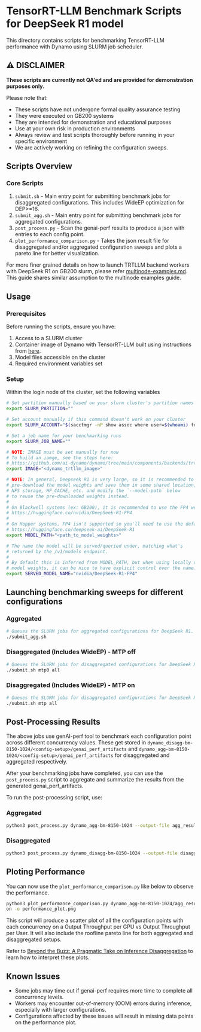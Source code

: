 <!--
SPDX-FileCopyrightText: Copyright (c) 2025 NVIDIA CORPORATION & AFFILIATES. All rights reserved.
SPDX-License-Identifier: Apache-2.0

Licensed under the Apache License, Version 2.0 (the "License");
you may not use this file except in compliance with the License.
You may obtain a copy of the License at

http://www.apache.org/licenses/LICENSE-2.0

Unless required by applicable law or agreed to in writing, software
distributed under the License is distributed on an "AS IS" BASIS,
WITHOUT WARRANTIES OR CONDITIONS OF ANY KIND, either express or implied.
See the License for the specific language governing permissions and
limitations under the License.
-->

# TensorRT-LLM Benchmark Scripts for DeepSeek R1 model

This directory contains scripts for benchmarking TensorRT-LLM performance with Dynamo using SLURM job scheduler.

## ⚠️ DISCLAIMER
**These scripts are currently not QA'ed and are provided for demonstration purposes only.**

Please note that:

- These scripts have not undergone formal quality assurance testing
- They were executed on GB200 systems
- They are intended for demonstration and educational purposes
- Use at your own risk in production environments
- Always review and test scripts thoroughly before running in your specific environment
- We are actively working on refining the configuration sweeps.

## Scripts Overview

### Core Scripts

1. `submit.sh` - Main entry point for submitting benchmark jobs for disaggregated configurations. This includes WideEP optimization for DEP>=16.
2. `submit_agg.sh` - Main entry point for submitting benchmark jobs for aggregated configurations.
3. `post_process.py` - Scan the genai-perf results to produce a json with entries to each config point.
4. `plot_performance_comparison.py` - Takes the json result file for disaggregated and/or aggregated configuration sweeps and plots a pareto line for better visualization.

For more finer grained details on how to launch TRTLLM backend workers with DeepSeek R1 on GB200 slurm, please refer [multinode-examples.md](../multinode/multinode-examples.md). This guide shares similar assumption to the multinode examples guide.

## Usage

### Prerequisites

Before running the scripts, ensure you have:
1. Access to a SLURM cluster
2. Container image of Dynamo with TensorRT-LLM built using instructions from [here](https://github.com/ai-dynamo/dynamo/tree/main/components/backends/trtllm#build-docker).
3. Model files accessible on the cluster
4. Required environment variables set

### Setup

Within the login node of the cluster, set the following variables

```bash
# Set partition manually based on your slurm cluster's partition names
export SLURM_PARTITION=""

# Set account manually if this command doesn't work on your cluster
export SLURM_ACCOUNT="$(sacctmgr -nP show assoc where user=$(whoami) format=account)"

# Set a job name for your benchmarking runs
export SLURM_JOB_NAME=""

# NOTE: IMAGE must be set manually for now
# To build an iamge, see the steps here:
# https://github.com/ai-dynamo/dynamo/tree/main/components/backends/trtllm#build-docker
export IMAGE="<dynamo_trtllm_image>"

# NOTE: In general, Deepseek R1 is very large, so it is recommended to
# pre-download the model weights and save them in some shared location,
# NFS storage, HF_CACHE, etc. and modify the `--model-path` below
# to reuse the pre-downloaded weights instead.
#
# On Blackwell systems (ex: GB200), it is recommended to use the FP4 weights:
# https://huggingface.co/nvidia/DeepSeek-R1-FP4
#
# On Hopper systems, FP4 isn't supported so you'll need to use the default weights:
# https://huggingface.co/deepseek-ai/DeepSeek-R1
export MODEL_PATH="<path_to_model_weights>"

# The name the model will be served/queried under, matching what's
# returned by the /v1/models endpoint.
#
# By default this is inferred from MODEL_PATH, but when using locally downloaded
# model weights, it can be nice to have explicit control over the name.
export SERVED_MODEL_NAME="nvidia/DeepSeek-R1-FP4"
```

## Launching benchmarking sweeps for different configurations

### Aggregated

```bash
# Queues the SLURM jobs for aggregated configurations for DeepSeek R1.
./submit_agg.sh
```

### Disaggregated (Includes WideEP) - MTP off

```bash
# Queues the SLURM jobs for disaggregated configurations for DeepSeek R1 without MTP
./submit.sh mtp0 all
```

### Disaggregated (Includes WideEP) - MTP on

```bash
# Queues the SLURM jobs for disaggregated configurations for DeepSeek R1 with MTP
./submit.sh mtp all
```

## Post-Processing Results

The above jobs use genAI-perf tool to benchmark each configuration point across different concurrency values. These get stored in `dynamo_disagg-bm-8150-1024/<config-setup>/genai_perf_artifacts` and `dynamo_agg-bm-8150-1024/<config-setup>/genai_perf_artifacts` for disaggregated and aggregated respectively.

After your benchmarking jobs have completed, you can use the `post_process.py` script to aggregate and summarize the results from the generated genai_perf_artifacts.

To run the post-processing script, use:

### Aggregated

```bash
python3 post_process.py dynamo_agg-bm-8150-1024 --output-file agg_result.json
```

### Disaggregated

```bash
python3 post_process.py dynamo_disagg-bm-8150-1024 --output-file disagg_result.json
```

## Ploting Performance

You can now use the `plot_performance_comparison.py` like below to observe the performance.

```bash
python3 plot_performance_comparison.py dynamo_agg-bm-8150-1024/agg_result.json dynamo_disagg-bm-8150-1024/disagg_result.js
on -o performance_plot.png
```

This script will produce a scatter plot of all the configuration points with each concurrency on a Output Throughput per GPU vs Output Throughput per User. It will also include the roofline pareto line for both aggregated and disaggregated setups.

Refer to [Beyond the Buzz: A Pragmatic Take on Inference Disaggregation](https://arxiv.org/html/2506.05508v1) to learn how to interpret these plots.

## Known Issues

- Some jobs may time out if genai-perf requires more time to complete all concurrency levels.
- Workers may encounter out-of-memory (OOM) errors during inference, especially with larger configurations.
- Configurations affected by these issues will result in missing data points on the performance plot.
